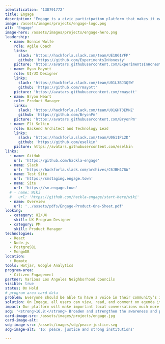 ```yaml
---
identification: '138791772'
title: Engage
description: 'Engage is a civic participation platform that makes it easier for constituents to offer their feedback on policy issues that local Councils are considering. Engage aims to increase access for community stakeholders who are unable to attend public meetings or may otherwise feel unheard by their local government.'
image: /assets/images/projects/engage-logo.png
alt: 'Engage'
image-hero: /assets/images/projects/engage-hero.png
leadership:
  - name: Bonnie Wolfe
    role: Agile Coach
    links:
      slack: 'https://hackforla.slack.com/team/UE1UG1YFP'
      github: 'https://github.com/ExperimentsInHonesty'
    picture: 'https://avatars.githubusercontent.com/ExperimentsInHonesty'
  - name: Ryan Mayott
    role: UI/UX Designer
    links:
      slack: 'https://hackforla.slack.com/team/U01L3BJ3QSW'
      github: 'https://github.com/rmayott'
    picture: 'https://avatars.githubusercontent.com/rmayott'
  - name: Bryon Heart
    role: Product Manager
    links:
      slack: 'https://hackforla.slack.com/team/U01GHT3EMNZ'
      github: 'https://github.com/BryonPm'
    picture: 'https://avatars.githubusercontent.com/BryonPm'
  - name: Eli Selkin
    role: Backend Architect and Technology Lead
    links:
      slack: 'https://hackforla.slack.com/team/U0611PL2D'
      github: 'https://github.com/eselkin'
    picture: https://avatars.githubusercontent.com/eselkin
links:
  - name: GitHub
    url: 'https://github.com/hackla-engage'
  - name: Slack
    url: 'https://hackforla.slack.com/archives/C6JBH478W'
  - name: Test Site
    url: 'https://smstaging.engage.town'
  - name: Site
    url: 'https://sm.engage.town'
  # - name: Wiki
  #   url: 'https://github.com/hackla-engage/start-here/wiki'
  - name: Overview
    url: '../assets/pdfs/Engage-Product-One-Sheet.pdf'
looking:
  - category: UI/UX
    skill: UX Program Designer
  - category: PM
    skill: Product Manager
technologies:
  - React
  - Node.js
  - PostgreSQL
  - MongoDB
location:
  - Remote
tools: Hotjar, Google Analytics
program-area:
  - Citizen Engagement
partner: Various Los Angeles Neighborhood Councils
visible: true
status: On Hold
# program area card data
problem: Everyone should be able to have a voice in their community’s issues, but not everyone has access or is easily able to follow an issue’s details. For example, not everyone has time to attend a city council meeting!
solution: On Engage, all users can view, read, and comment on agenda items their city council is currently debating. This makes it much easier to participate in discussions on government policies.
impact: Our platform will make important local conversations much more representative of the actual community, boosting the representation of the most marginalized and underserved members. Being able to hear their perspective will lead to more inclusive, considerate decision-making that will truly benefit all of us rather than just some.
sdg: '<strong>16.8:</strong> Broaden and strengthen the awareness and participation of City and local communities, especially those traditionally underserved and marginalized, in the institutions of local and global governance.'
card-image-src: /assets/images/projects/engage.jpg
card-image-alt: 
sdg-image-src: /assets/images/sdg/peace-justice.svg
sdg-image-alt: '16: peace, justice and strong institutions'

---
```

